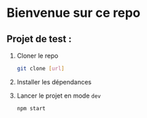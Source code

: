 # Bienvenue sur ce repo

## Projet de test : 

1. Cloner le repo
    ```bash
    git clone [url]
    ```

2. Installer les dépendances 

3. Lancer le projet en mode `dev`

    ```bash
    npm start
    ```
